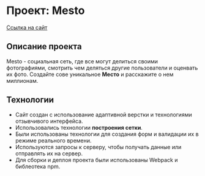 # Проект: Mesto

[Ссылка на сайт](https://spamjacket.github.io/mesto-project/)

## Описание проекта

Mesto - социальная сеть, где все могут делиться своими фотографиями, смотрить чем деляться другие пользователи и оценвать их фото.
Создайте сове уникальное **Место** и расскажите о нем миллионам.

## Технологии

* Сайт создан с использование адаптивной верстки и технологиями отзывчивого интерфейса.
* Использовались технологии __построения сетки__.
* Были использованы технологии для создания форм и валидации их в режиме реального времени.
* Используются запросы к серверу, чтобы получать данные или отправлять их на сервер.
* Для сборки и деплоя проекта были использованы Webpack и библеотека npm.
